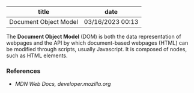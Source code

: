 | title | date |
|---|---|
| Document Object Model | 03/16/2023 00:13 |

The **Document Object Model** (DOM) is both the data representation of webpages and
the API by which document-based webpages (HTML) can be modified through scripts,
usually Javascript. It is composed of nodes, such as HTML elements. 

### References 
- _MDN Web Docs, developer.mozilla.org_
